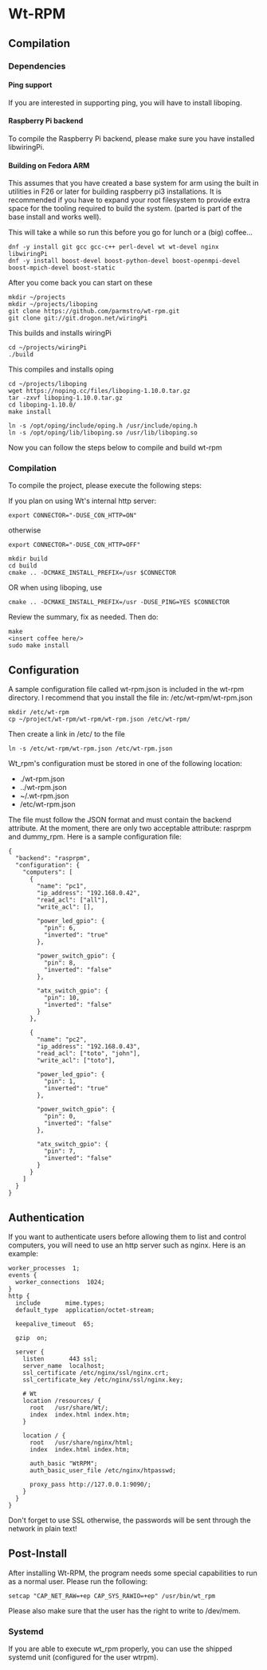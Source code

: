 # Wt-RPM

## Compilation

### Dependencies
#### Ping support

If you are interested in supporting ping, you will have to install liboping.

#### Raspberry Pi backend

To compile the Raspberry Pi backend, please make sure you have installed libwiringPi.

#### Building on Fedora ARM

This assumes that you have created a base system for arm using the built in utilities in F26 or later for building raspberry pi3 installations. It is recommended if you have to expand your root filesystem to provide extra space for the tooling required to build the system. (parted is part of the base install and works well).

This will take a while so run this before you go for lunch or a (big) coffee...

```
dnf -y install git gcc gcc-c++ perl-devel wt wt-devel nginx libwiringPi
dnf -y install boost-devel boost-python-devel boost-openmpi-devel boost-mpich-devel boost-static
```

After you come back you can start on these

```
mkdir ~/projects
mkdir ~/projects/liboping
git clone https://github.com/parmstro/wt-rpm.git
git clone git://git.drogon.net/wiringPi
```

This builds and installs wiringPi
```
cd ~/projects/wiringPi
./build
```
This compiles and installs oping
```
cd ~/projects/liboping
wget https://noping.cc/files/liboping-1.10.0.tar.gz
tar -zxvf liboping-1.10.0.tar.gz
cd liboping-1.10.0/
make install

ln -s /opt/oping/include/oping.h /usr/include/oping.h
ln -s /opt/oping/lib/liboping.so /usr/lib/liboping.so
```

Now you can follow the steps below to compile and build wt-rpm

### Compilation

To compile the project, please execute the following steps:

If you plan on using Wt's internal http server:
```
export CONNECTOR="-DUSE_CON_HTTP=ON"
```

otherwise
```
export CONNECTOR="-DUSE_CON_HTTP=OFF"

mkdir build
cd build
cmake .. -DCMAKE_INSTALL_PREFIX=/usr $CONNECTOR
```

OR when using liboping, use
```
cmake .. -DCMAKE_INSTALL_PREFIX=/usr -DUSE_PING=YES $CONNECTOR
```

Review the summary, fix as needed. Then do:
```
make
<insert coffee here/>
sudo make install
```

## Configuration

A sample configuration file called wt-rpm.json is included in the wt-rpm directory. I recommend that you install the file in:
/etc/wt-rpm/wt-rpm.json
```
mkdir /etc/wt-rpm
cp ~/project/wt-rpm/wt-rpm/wt-rpm.json /etc/wt-rpm/
```

Then create a link in /etc/ to the file
```
ln -s /etc/wt-rpm/wt-rpm.json /etc/wt-rpm.json
```
Wt_rpm's configuration must be stored in one of the following location:
  - ./wt-rpm.json
  - ../wt-rpm.json
  - ~/.wt-rpm.json
  - /etc/wt-rpm.json

The file must follow the JSON format and must contain the backend attribute.
At the moment, there are only two acceptable attribute: rasprpm and dummy_rpm.
Here is a sample configuration file:
```
{
  "backend": "rasprpm",
  "configuration": {
    "computers": [
      {
        "name": "pc1",
        "ip_address": "192.168.0.42",
        "read_acl": ["all"],
        "write_acl": [],

        "power_led_gpio": {
          "pin": 6,
          "inverted": "true"
        },

        "power_switch_gpio": {
          "pin": 8,
          "inverted": "false"
        },

        "atx_switch_gpio": {
          "pin": 10,
          "inverted": "false"
        }
      },

      {
        "name": "pc2",
        "ip_address": "192.168.0.43",
        "read_acl": ["toto", "john"],
        "write_acl": ["toto"],

        "power_led_gpio": {
          "pin": 1,
          "inverted": "true"
        },

        "power_switch_gpio": {
          "pin": 0,
          "inverted": "false"
        },

        "atx_switch_gpio": {
          "pin": 7,
          "inverted": "false"
        }
      }
    ]
  }
}
```
## Authentication

If you want to authenticate users before allowing them to list and control
computers, you will need to use an http server such as nginx. Here is an example:
```
worker_processes  1;
events {
  worker_connections  1024;
}
http {
  include       mime.types;
  default_type  application/octet-stream;

  keepalive_timeout  65;

  gzip  on;

  server {
    listen       443 ssl;
    server_name  localhost;
    ssl_certificate /etc/nginx/ssl/nginx.crt;
    ssl_certificate_key /etc/nginx/ssl/nginx.key;

    # Wt
    location /resources/ {
      root   /usr/share/Wt/;
      index  index.html index.htm;
    }

    location / {
      root   /usr/share/nginx/html;
      index  index.html index.htm;

      auth_basic "WtRPM";
      auth_basic_user_file /etc/nginx/htpasswd;

      proxy_pass http://127.0.0.1:9090/;
    }
  }
}
```
Don't forget to use SSL otherwise, the passwords will be sent through the network
in plain text!

## Post-Install

After installing Wt-RPM, the program needs some special capabilities to run as
a normal user. Please run the following:

```
setcap "CAP_NET_RAW=+ep CAP_SYS_RAWIO=+ep" /usr/bin/wt_rpm
```

Please also make sure that the user has the right to write to /dev/mem.

### Systemd

If you are able to execute wt_rpm properly, you can use the shipped systemd
unit (configured for the user wtrpm).

